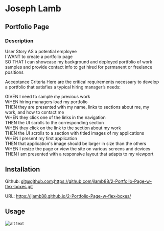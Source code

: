 # Joseph Lamb

## Portfolio Page

### Description

User Story
AS a potential employee <br>
I WANT to create a portfolio page<br>
SO THAT I can showcase my background and deployed portfolio of work samples and provide contact info to get hired for permanent or freelance positions


Acceptance Criteria
Here are the critical requirements necessary to develop a portfolio that satisfies a typical hiring manager’s needs:

GIVEN I need to sample my previous work <br>
WHEN hiring managers load my portfolio <br>
THEN they are presented with my name, links to sections about me, my work, and how to contact me<br>
WHEN they click one of the links in the navigation<br>
THEN the UI scrolls to the corresponding section<br>
WHEN they click on the link to the section about my work<br>
THEN the UI scrolls to a section with titled images of my applications<br>
WHEN I present my first application<br>
THEN that application's image should be larger in size than the others<br>
WHEN I resize the page or view the site on various screens and devices<br>
THEN I am presented with a responsive layout that adapts to my viewport


## Installation
Github: git@github.com:https://github.com/jlamb88/2-Portfolio-Page-w-flex-boxes.git

URL: https://jlamb88.github.io/2-Portfolio-Page-w-flex-boxes/

## Usage

![alt text](assets/images/screenshot.png)
